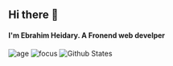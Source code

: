 ## Hi there 👋
#### I'm Ebrahim Heidary. A Fronend web develper


<!-- Here are some ideas to get you started:

- 🔭 I’m currently working on a Music Player
- 🌱 I’m currently learning React
- 👯 I’m looking to collaborate on ...
- 🤔 I’m looking for help with ...
- 💬 Ask me about Javascript, CCS And React
- 📫 How to reach me: ...
- 😄 Pronouns: ... 
-->


![age](https://img.shields.io/badge/age-19-blue)
![focus](https://img.shields.io/badge/focus-frontend-blue)
<a>
![Github States](https://github-readme-stats.vercel.app/api?username=Ebrahim780&hide=stars&show_icons=true&theme=react)
</a>
<!-- ![Top Langs](https://github-readme-stats.vercel.app/api/top-langs/?username=Ebrahim780&theme=react) -->
